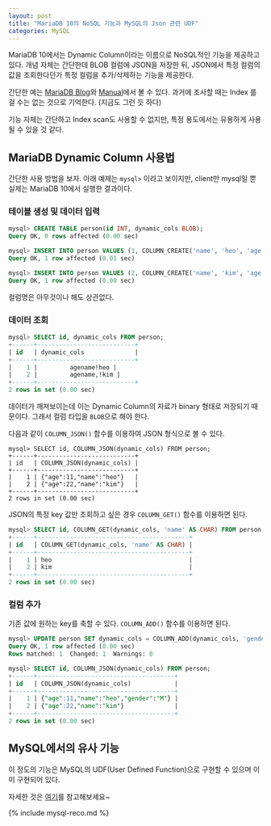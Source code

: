 ```yaml
---
layout: post
title: "MariaDB 10의 NoSQL 기능과 MySQL의 Json 관련 UDF"
categories: MySQL
---
```


MariaDB 10에서는 Dynamic Column이라는 이름으로 NoSQL적인 기능을 제공하고 있다. 개념 자체는 간단한데 BLOB 컬럼에 JSON을 저장한 뒤, JSON에서 특정 컬럼의 값을 조회한다던가 특정 컬럼을 추가/삭제하는 기능을 제공한다.

간단한 예는 [MariaDB Blog][1]와 [Manual][2]에서 볼 수 있다. 과거에 조사할 때는 Index 를 걸 수는 없는 것으로 기억한다. (지금도 그런 듯 하다)

기능 자체는 간단하고 Index scan도 사용할 수 없지만, 특정 용도에서는 유용하게 사용될 수 있을 것 같다.

## MariaDB Dynamic Column 사용법

간단한 사용 방법을 보자. 아래 예제는 `mysql>` 이라고 보이지만, client만 mysql일 뿐 실제는 MariaDB 10에서 실행한 결과이다.

### 테이블 생성 및 데이터 입력

```sql
mysql> CREATE TABLE person(id INT, dynamic_cols BLOB);
Query OK, 0 rows affected (0.00 sec)

mysql> INSERT INTO person VALUES (1, COLUMN_CREATE('name', 'heo', 'age', 11));
Query OK, 1 row affected (0.01 sec)

mysql> INSERT INTO person VALUES (2, COLUMN_CREATE('name', 'kim', 'age', 22));
Query OK, 1 row affected (0.00 sec)
```

컬럼명은 아무것이나 해도 상관없다.

### 데이터 조회

```sql
mysql> SELECT id, dynamic_cols FROM person;
+------+---------------------------+
| id   | dynamic_cols              |
+------+---------------------------+
|    1 |         agename!heo |
|    2 |         agename,!kim |
+------+---------------------------+
2 rows in set (0.00 sec)
```

데이터가 깨져보이는데 이는 Dynamic Column의 자료가 binary 형태로 저장되기 때문이다. 그래서 컬럼 타입을 `BLOB`으로 해야 한다.

다음과 같이 `COLUMN_JSON()` 함수를 이용하여 JSON 형식으로 볼 수 있다.

```
mysql> SELECT id, COLUMN_JSON(dynamic_cols) FROM person;
+------+---------------------------+
| id   | COLUMN_JSON(dynamic_cols) |
+------+---------------------------+
|    1 | {"age":11,"name":"heo"}   |
|    2 | {"age":22,"name":"kim"}   |
+------+---------------------------+
2 rows in set (0.00 sec)
```

JSON의 특정 key 값만 조회하고 싶은 경우 `COLUMN_GET()` 함수를 이용하면 된다.

```sql
mysql> SELECT id, COLUMN_GET(dynamic_cols, 'name' AS CHAR) FROM person;
+------+------------------------------------------+
| id   | COLUMN_GET(dynamic_cols, 'name' AS CHAR) |
+------+------------------------------------------+
|    1 | heo                                      |
|    2 | kim                                      |
+------+------------------------------------------+
2 rows in set (0.00 sec)
```

### 컬럼 추가

기존 값에 원하는 key를 축할 수 있다. `COLUMN_ADD()` 함수를 이용하면 된다.

```sql
mysql> UPDATE person SET dynamic_cols = COLUMN_ADD(dynamic_cols, 'gender', 'M') WHERE id = 1;
Query OK, 1 row affected (0.00 sec)
Rows matched: 1  Changed: 1  Warnings: 0

mysql> SELECT id, COLUMN_JSON(dynamic_cols) FROM person;
+------+--------------------------------------+
| id   | COLUMN_JSON(dynamic_cols)            |
+------+--------------------------------------+
|    1 | {"age":11,"name":"heo","gender":"M"} |
|    2 | {"age":22,"name":"kim"}              |
+------+--------------------------------------+
2 rows in set (0.00 sec)
```

## MySQL에서의 유사 기능

이 정도의 기능은 MySQL의 UDF(User Defined Function)으로 구현할 수 있으며 이미 구현되어 있다.

자세한 것은 [여기][3]를 참고해보세요~

[1]: https://mariadb.com/blog/sql-or-nosql-both-mariadb-10
[2]: https://mariadb.com/kb/en/mariadb/documentation/nosql/dynamic-columns/
[3]: http://blog.ulf-wendel.de/2013/mysql-5-7-sql-functions-for-json-udf/

{% include mysql-reco.md %}
